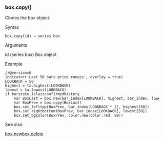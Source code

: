 ### box.copy()

Clones the box object.

Syntax

```
box.copy(id) → series box
```

Arguments

id (series box) Box object.

Example

```
//@version=6  
indicator('Last 50 bars price ranges', overlay = true)  
LOOKBACK = 50  
highest = ta.highest(LOOKBACK)  
lowest = ta.lowest(LOOKBACK)  
if barstate.islastconfirmedhistory  
    var BoxLast = box.new(bar_index[LOOKBACK], highest, bar_index, lowest, bgcolor = color.new(color.green, 80))  
    var BoxPrev = box.copy(BoxLast)  
    box.set_lefttop(BoxPrev, bar_index[LOOKBACK * 2], highest[50])  
    box.set_rightbottom(BoxPrev, bar_index[LOOKBACK], lowest[50])  
    box.set_bgcolor(BoxPrev, color.new(color.red, 80))
```

See also

[box.new](#fun_box.new)[box.delete](#fun_box.delete)
